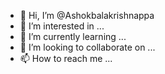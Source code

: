 - 👋 Hi, I’m @Ashokbalakrishnappa
- 👀 I’m interested in ...
- 🌱 I’m currently learning ...
- 💞️ I’m looking to collaborate on ...
- 📫 How to reach me ...

<!---
Ashokbalakrishnappa/Ashokbalakrishnappa is a ✨ special ✨ repository because its `README.md` (this file) appears on your GitHub profile.
You can click the Preview link to take a look at your changes.
--->
